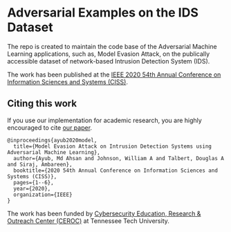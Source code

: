 # Adversarial Examples on the IDS Dataset

The repo is created to maintain the code base of the Adversarial Machine Learning applications, such as, Model Evasion Attack, on the publically accessible dataset of network-based Intrusion Detection System (IDS).

The work has been published at the [IEEE 2020 54th Annual Conference on Information Sciences and Systems (CISS)](https://ee-ciss.princeton.edu).

## Citing this work
If you use our implementation for academic research, you are highly encouraged to cite [our paper]().


```
@inproceedings{ayub2020model,
  title={Model Evasion Attack on Intrusion Detection Systems using Adversarial Machine Learning},
  author={Ayub, Md Ahsan and Johnson, William A and Talbert, Douglas A and Siraj, Ambareen},
  booktitle={2020 54th Annual Conference on Information Sciences and Systems (CISS)},
  pages={1--6},
  year={2020},
  organization={IEEE}
}
```


The work has been funded by [Cybersecurity Education, Research & Outreach Center (CEROC)](https://www.tntech.edu/ceroc/) at Tennessee Tech University.
